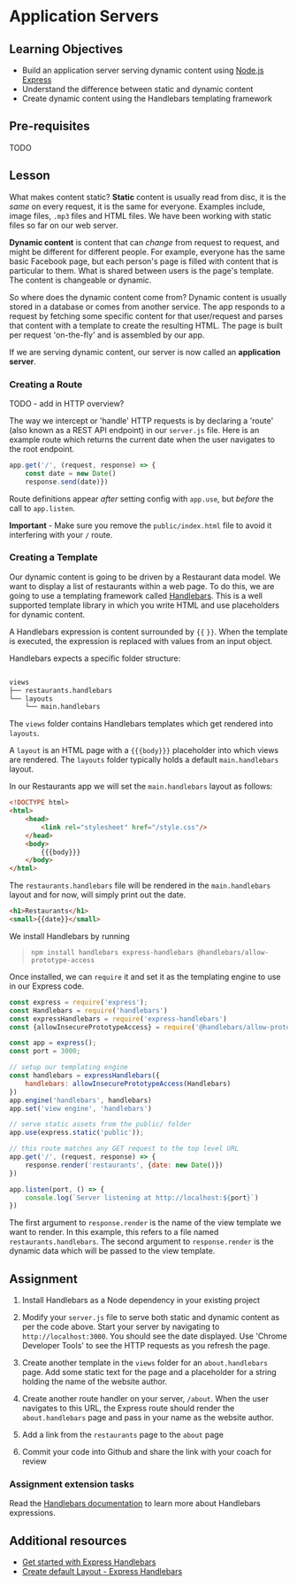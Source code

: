 # Application Servers

## Learning Objectives
* Build an application server serving dynamic content using [Node.js Express](https://expressjs.com/)  
* Understand the difference between static and dynamic content
* Create dynamic content using the Handlebars templating framework

## Pre-requisites
TODO

## Lesson
What makes content static? <b>Static</b> content is usually read from disc, it is the <em>same</em> on every request, it is the same for everyone. Examples include, image files, `.mp3` files and HTML files. We have been working with static files so far on our web server.

<b>Dynamic content</b> is content that can <em>change</em> from request to request, and might be different for different people. For example, everyone has the same basic Facebook page, but each person's page is filled with content that is particular to them. What is shared between users is the page's template. The content is changeable or dynamic.

So where does the dynamic content come from? Dynamic content is usually stored in a database or comes from another service. The app responds to a request by fetching some specific content for that user/request and parses that content with a template to create the resulting HTML. The page is built per request 'on-the-fly' and is assembled by our app.

If we are serving dynamic content, our server is now called an <b>application server</b>.

### Creating a Route
TODO - add in HTTP overview?

The way we intercept or 'handle' HTTP requests is by declaring a 'route' (also known as a REST API endpoint) in our `server.js` file. Here is an example route which returns the current date when the user navigates to the root endpoint.

```javascript
app.get('/', (request, response) => {
    const date = new Date()
    response.send(date)})
```
Route definitions appear <em>after</em> setting config with `app.use`, but <em>before</em> the call to `app.listen`. 

**Important** - Make sure you remove the `public/index.html` file to avoid it interfering with your `/` route.

### Creating a Template
Our dynamic content is going to be driven by a Restaurant data model. We want to display a list of restaurants within a web page. To do this, we are going to use a templating framework called [Handlebars](https://handlebarsjs.com/). This is a well supported template library in which you write HTML and use placeholders for dynamic content. 

A Handlebars expression is content surrounded by `{{` `}}`. When the template is executed, the expression is replaced with values from an input object. 

Handlebars expects a specific folder structure:
```sh

views
├── restaurants.handlebars
└── layouts
    └── main.handlebars

```
The `views` folder contains Handlebars templates which get rendered into `layouts`. 

A `layout` is an HTML page with a `{{{body}}}` placeholder into which views are rendered. The `layouts` folder typically holds a default `main.handlebars` layout. 

In our Restaurants app we will set the `main.handlebars` layout as follows: 
```html
<!DOCTYPE html>
<html>
    <head>
        <link rel="stylesheet" href="/style.css"/>
    </head>
    <body>
        {{{body}}}
    </body>
</html>
```
The `restaurants.handlebars` file will be rendered in the `main.handlebars` layout  and for now, will simply print out the date. 
```html
<h1>Restaurants</h1>
<small>{{date}}</small>
```

We install Handlebars by running 
> `npm install handlebars express-handlebars @handlebars/allow-prototype-access`

Once installed, we can `require` it and set it as the templating engine to use in our Express code. 

```javascript
const express = require('express');
const Handlebars = require('handlebars')
const expressHandlebars = require('express-handlebars')
const {allowInsecurePrototypeAccess} = require('@handlebars/allow-prototype-access')

const app = express();
const port = 3000;

// setup our templating engine
const handlebars = expressHandlebars({
    handlebars: allowInsecurePrototypeAccess(Handlebars)
})
app.engine('handlebars', handlebars)
app.set('view engine', 'handlebars')

// serve static assets from the public/ folder
app.use(express.static('public'));

// this route matches any GET request to the top level URL
app.get('/', (request, response) => {
    response.render('restaurants', {date: new Date()})
})

app.listen(port, () => {
    console.log(`Server listening at http://localhost:${port}`)
})
```

The first argument to `response.render` is the name of the view template we want to render. In this example, this refers to a file named `restaurants.handlebars`.
The second argument to `response.render` is the dynamic data which will be passed to the view template.

## Assignment
  1. Install Handlebars as a Node dependency in your existing project

  1. Modify your `server.js` file to serve both static and dynamic content as per the code above. Start your server by navigating to `http://localhost:3000`. You should see the date displayed. Use 'Chrome Developer Tools' to see the HTTP requests as you refresh the page.

  1. Create another template in the `views` folder for an `about.handlebars` page. Add some static text for the page and a placeholder for a string holding the name of the website author.

  1. Create another route handler on your server, `/about`. When the user navigates to this URL, the Express route should render the `about.handlebars` page and pass in your name as the website author.

  1. Add a link from the `restaurants` page to the `about` page

  1. Commit your code into Github and share the link with your coach for review

  ### Assignment extension tasks
  Read the [Handlebars documentation](https://handlebarsjs.com/guide/#what-is-handlebars) to learn more about Handlebars expressions.

  ## Additional resources
   * [Get started with Express Handlebars](https://www.youtube.com/watch?v=erfN7fH7A6s) 
   * [Create default Layout - Express Handlebars](https://www.youtube.com/watch?v=Yh5qW_L5YNQ)


